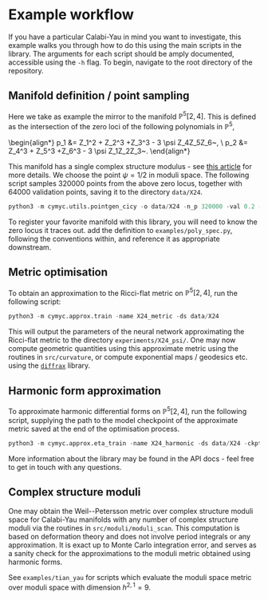 # Example workflow

If you have a particular Calabi-Yau in mind you want to investigate, this example walks you through how to do this using the main scripts in the library. The arguments for each script should be amply documented, accessible using the `-h` flag. To begin, navigate to the root directory of the repository.

## Manifold definition / point sampling

Here we take as example the mirror to the manifold $\mathbb{P}^5[2,4]$. This is defined as the intersection of the zero loci of the following polynomials in $\mathbb{P}^5$,

\begin{align*}
    p_1 &= Z_1^2 + Z_2^3 +Z_3^3 - 3 \psi Z_4Z_5Z_6~, \\
    p_2 &= Z_4^3 + Z_5^3 +Z_6^3 - 3 \psi Z_1Z_2Z_3~.
\end{align*}

 This manifold has a single complex structure modulus - see [this article](https://arxiv.org/abs/1903.00596) for more details. We choose the point $\psi = 1/2$ in moduli space. The following script samples 320000 points from the above zero locus, together with 64000 validation points, saving it to the directory `data/X24`. 

```python
python3 -m cymyc.utils.pointgen_cicy -o data/X24 -n_p 320000 -val 0.2 -psi 0.5
```

To register your favorite manifold with this library, you will need to know the zero locus it traces out. add the definition to `examples/poly_spec.py`, following the conventions within, and reference it as appropriate downstream.

## Metric optimisation
To obtain an approximation to the Ricci-flat metric on $\mathbb{P}^5[2,4]$, run the following script:

```python
python3 -m cymyc.approx.train -name X24_metric -ds data/X24
```
This will output the parameters of the neural network approximating the Ricci-flat metric to the directory `experiments/X24_psi/`. One may now compute geometric quantities using this approximate metric using the routines in `src/curvature`, or compute exponential maps / geodesics etc. using the [`diffrax`](https://docs.kidger.site/diffrax/) library. 

## Harmonic form approximation
To approximate harmonic differential forms on $\mathbb{P}^5[2,4]$, run the following script, supplying the path to the model checkpoint of the approximate metric saved at the end of the optimisation process.

```python
python3 -m cymyc.approx.eta_train -name X24_harmonic -ds data/X24 -ckpt /path/to/metric/checkpoint
```

More information about the library may be found in the API docs - feel free to get in touch with any questions.

## Complex structure moduli
One may obtain the Weil--Petersson metric over complex structure moduli space for Calabi-Yau manifolds with any number of complex structure moduli via the routines in `src/moduli/moduli_scan`. This computation is based on deformation theory and does not involve period integrals or any approximation. It is exact up to Monte Carlo integration error, and serves as a sanity check for the approximations to the moduli metric obtained using harmonic forms.

See `examples/tian_yau` for scripts which evaluate the moduli space metric over moduli space with dimension $h^{2,1} = 9$.